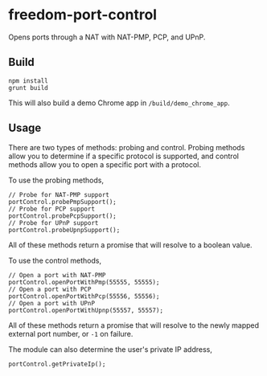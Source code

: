 # freedom-port-control

Opens ports through a NAT with NAT-PMP, PCP, and UPnP.

## Build

```
npm install
grunt build
```

This will also build a demo Chrome app in `/build/demo_chrome_app`.

## Usage

There are two types of methods: probing and control. Probing methods allow you to determine if a specific protocol is supported, and control methods allow you to open a specific port with a protocol.

To use the probing methods,

```
// Probe for NAT-PMP support
portControl.probePmpSupport();
// Probe for PCP support
portControl.probePcpSupport();
// Probe for UPnP support
portControl.probeUpnpSupport();
```
All of these methods return a promise that will resolve to a boolean value.

To use the control methods,

```
// Open a port with NAT-PMP
portControl.openPortWithPmp(55555, 55555);
// Open a port with PCP
portControl.openPortWithPcp(55556, 55556);
// Open a port with UPnP
portControl.openPortWithUpnp(55557, 55557);
```

All of these methods return a promise that will resolve to the newly mapped external port number, or `-1` on failure. 

The module can also determine the user's private IP address,

```
portControl.getPrivateIp();
```
